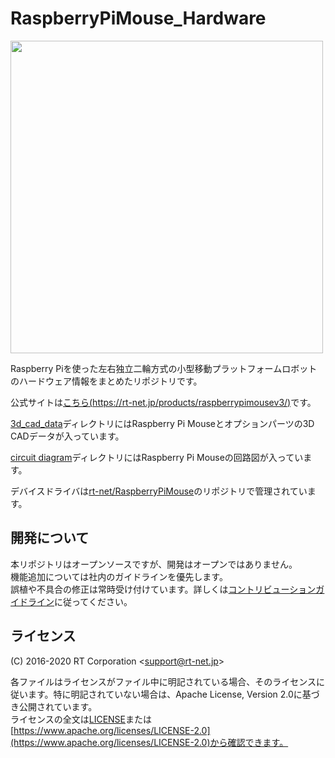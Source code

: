 # RaspberryPiMouse_Hardware

<img src=https://github.com/rt-net/RaspberryPiMouse_Hardware/blob/images/raspimouse_3dmodel.png width=500px>

Raspberry Piを使った左右独立二輪方式の小型移動プラットフォームロボットのハードウェア情報をまとめたリポジトリです。

公式サイトは[こちら(https://rt-net.jp/products/raspberrypimousev3/)](https://rt-net.jp/products/raspberrypimousev3/)です。

[3d_cad_data](./3d_cad_data)ディレクトリにはRaspberry Pi Mouseとオプションパーツの3D CADデータが入っています。

[circuit diagram](./circuit_diagram)ディレクトリにはRaspberry Pi Mouseの回路図が入っています。

デバイスドライバは[rt-net/RaspberryPiMouse](https://github.com/rt-net/RaspberryPiMouse)のリポジトリで管理されています。

## 開発について

本リポジトリはオープンソースですが、開発はオープンではありません。  
機能追加については社内のガイドラインを優先します。  
誤植や不具合の修正は常時受け付けています。詳しくは[コントリビューションガイドライン](https://github.com/rt-net/.github/blob/master/CONTRIBUTING.md)に従ってください。

## ライセンス

(C) 2016-2020 RT Corporation \<support@rt-net.jp\>

各ファイルはライセンスがファイル中に明記されている場合、そのライセンスに従います。特に明記されていない場合は、Apache License, Version 2.0に基づき公開されています。  
ライセンスの全文は[LICENSE](./LICENSE)または[https://www.apache.org/licenses/LICENSE-2.0](https://www.apache.org/licenses/LICENSE-2.0)から確認できます。
